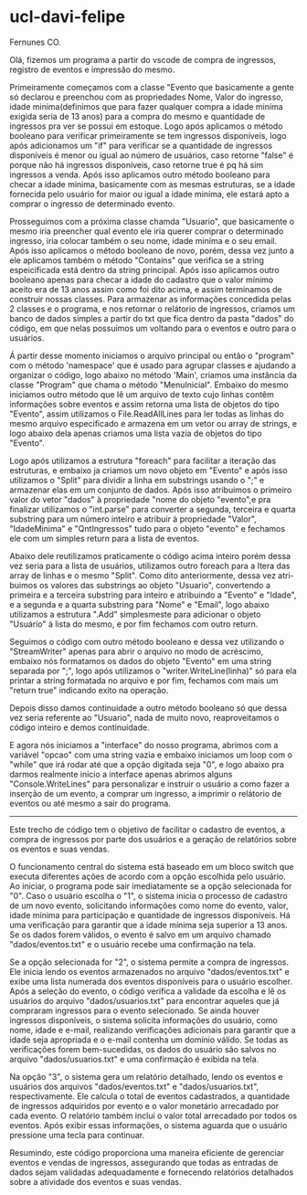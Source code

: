 # ucl-davi-felipe

Fernunes CO.

  Olá, fizemos um programa a partir do vscode de compra de ingressos, registro de eventos e impressão do mesmo.
  
  Primeiramente começamos com a classe "Evento que basicamente a gente só declarou e preenchou com as propriedades Nome, Valor do ingresso, idade minima(definimos que para fazer qualquer compra a idade miníma exigida seria de 13 anos) para a compra do mesmo e quantidade de ingressos pra ver se possui em estoque. Logo após aplicamos o método booleano para verificar primeiramente se tem ingressos disponíveis, logo após adicionamos um "if" para verificar se a quantidade de ingressos disponíveis é menor ou igual ao número de usuários, caso retorne "false" é porque não há ingressos disponíveis, caso retorne true é pq há sim ingressos a venda. Após isso aplicamos outro método booleano para checar a idade minima, basicamente com as mesmas estruturas, se a idade fornecida pelo usuário for maior ou igual a idade miníma, ele estará apto a comprar o ingresso de determinado evento.
  
  Prosseguimos com a próxima classe chamda "Usuario", que basicamente o mesmo iria preencher qual evento ele iria querer comprar o determinado ingresso, iria colocar também o seu nome, idade miníma e o seu email. Após isso aplicamos o método booleano de novo, porém, dessa vez junto a ele aplicamos também o método "Contains" que verifica se a string espeicificada está dentro da string principal. Após isso aplicamos outro booleano apenas para checar a idade do cadastro que o valor mínimo aceito era de 13 anos assim como foi dito acima, e assim terminamos de construir nossas classes. Para armazenar as informações concedida pelas 2 classes e o programa, e nos retornar o relátorio de ingressos, criamos um banco de dados simples a partir do txt que fica dentro da pasta "dados" do código, em que nelas possuímos um voltando para o eventos e outro para o usuários.
  
  Á partir desse momento iniciamos o arquivo principal ou então o "program" com o método 'namespace' que é usado para agrupar classes e ajudando a organizar o código, logo abaixo no método 'Main', criamos uma
instância da classe "Program" que chama o método "MenuInicial". Embaixo do mesmo iniciamos outro método  que lê um arquivo de texto cujo linhas contêm informações sobre eventos e assim retorna uma lista de objetos
do tipo "Evento", assim utilizamos o File.ReadAllLines para ler todas as linhas do mesmo arquivo especificado e armazena em um vetor ou array de strings, e logo abaixo dela apenas criamos uma lista vazia de objetos do tipo
"Evento".

  Logo após utilizamos a estrutura "foreach" para facilitar a iteração das estruturas, e embaixo ja criamos um novo objeto em "Evento" e após isso utilizamos o "Split" para dividir a linha em substrings usando o ";" e 
armazenar elas em um conjunto de dados. Após isso atribuimos o primeiro valor do vetor "dados" à propriedade "nome do objeto "evento",e pra finalizar utilizamos o "int.parse" para converter a segunda, terceira e quarta substring
para um número inteiro e atribuir à propriedade "Valor", "IdadeMinima" e "QntIngressos" tudo para o objeto "evento" e fechamos ele com um simples return para a lista de eventos.

  Abaixo dele reutilizamos praticamente o código acima inteiro porém dessa vez seria para a lista de usuários, utilizamos outro foreach para a Itera das array de linhas e o mesmo "Split". Como dito anteriormente, dessa vez atri-
buimos os valores das substrings ao objeto "Usuario", convertendo a primeira e a terceira substring para inteiro e atribuindo a "Evento" e "Idade", e a segunda e a quarta substring para "Nome" e "Email", logo abaixo utilizamos
a estrutura ".Add" simplesmeste para adicionar o objeto "Usuário" à lista do mesmo, e por fim fechamos com outro 
return.

  Seguimos o código com outro método booleano e dessa vez utilizando o "StreamWriter" apenas para abrir o arquivo no modo de acréscimo, embaixo nós formatamos os dados do objeto "Evento" em uma string separada
por ";", logo após utilizamos o "writer.WriteLine(linha)" só para ela printar a string formatada no arquivo e por fim, fechamos com mais um "return true" indicando exito na operação.

  Depois disso damos continuidade a outro método booleano só que dessa vez seria referente ao "Usuario", nada de muito novo, reaproveitamos o código inteiro e demos continuidade.
  
  E agora nós iniciamos a "interface" do nosso programa, abrimos com a variável "opcao" com uma string vazia e embaixo iniciamos um loop com o "while" que irá rodar até que a opção digitada seja "0", e logo abaixo pra darmos
realmente inicio a interface apenas abrimos alguns "Console.WriteLines" para personalizar e instruir o usuário a como fazer a inserção de um evento, a comprar um ingresso, a imprimir o relátorio de eventos ou até mesmo a 
sair do programa.

----

Este trecho de código tem o objetivo de facilitar o cadastro de eventos, a compra de ingressos por parte dos usuários e a geração de relatórios sobre os eventos e suas vendas.

O funcionamento central do sistema está baseado em um bloco switch que executa diferentes ações de acordo com a opção escolhida pelo usuário. Ao iniciar, o programa pode sair imediatamente se a opção selecionada for "0". Caso o usuário escolha o "1", o sistema inicia o processo de cadastro de um novo evento, solicitando informações como nome do evento, valor, idade mínima para participação e quantidade de ingressos disponíveis. Há uma verificação para garantir que a idade mínima seja superior a 13 anos. Se os dados forem válidos, o evento é salvo em um arquivo chamado "dados/eventos.txt" e o usuário recebe uma confirmação na tela.

Se a opção selecionada for "2", o sistema permite a compra de ingressos. Ele inicia lendo os eventos armazenados no arquivo "dados/eventos.txt" e exibe uma lista numerada dos eventos disponíveis para o usuário escolher. Após a seleção do evento, o código verifica a validade da escolha e lê os usuários do arquivo "dados/usuarios.txt" para encontrar aqueles que já compraram ingressos para o evento selecionado. Se ainda houver ingressos disponíveis, o sistema solicita informações do usuário, como nome, idade e e-mail, realizando verificações adicionais para garantir que a idade seja apropriada e o e-mail contenha um domínio válido. Se todas as verificações forem bem-sucedidas, os dados do usuário são salvos no arquivo "dados/usuarios.txt" e uma confirmação é exibida na tela.

Na opção "3", o sistema gera um relatório detalhado, lendo os eventos e usuários dos arquivos "dados/eventos.txt" e "dados/usuarios.txt", respectivamente. Ele calcula o total de eventos cadastrados, a quantidade de ingressos adquiridos por evento e o valor monetário arrecadado por cada evento. O relatório também inclui o valor total arrecadado por todos os eventos. Após exibir essas informações, o sistema aguarda que o usuário pressione uma tecla para continuar.

Resumindo, este código proporciona uma maneira eficiente de gerenciar eventos e vendas de ingressos, assegurando que todas as entradas de dados sejam validadas adequadamente e fornecendo relatórios detalhados sobre a atividade dos eventos e suas vendas.
